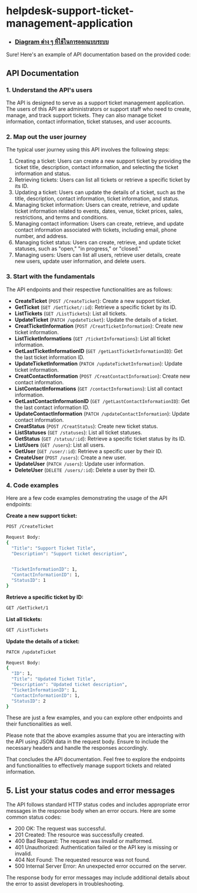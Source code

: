 # helpdesk-support-ticket-management-application

- ### [Diagram ต่าง ๆ ที่ใช้ในการออกแบบระบบ](https://github.com/panupongKanin/helpdesk-support-ticket-management-application/tree/main/image/diagram)

Sure! Here's an example of API documentation based on the provided code:

## API Documentation

### 1. Understand the API's users

The API is designed to serve as a support ticket management application. The users of this API are administrators or support staff who need to create, manage, and track support tickets. They can also manage ticket information, contact information, ticket statuses, and user accounts.

### 2. Map out the user journey

The typical user journey using this API involves the following steps:

1. Creating a ticket: Users can create a new support ticket by providing the ticket title, description, contact information, and selecting the ticket information and status.
2. Retrieving tickets: Users can list all tickets or retrieve a specific ticket by its ID.
3. Updating a ticket: Users can update the details of a ticket, such as the title, description, contact information, ticket information, and status.
4. Managing ticket information: Users can create, retrieve, and update ticket information related to events, dates, venue, ticket prices, sales, restrictions, and terms and conditions.
5. Managing contact information: Users can create, retrieve, and update contact information associated with tickets, including email, phone number, and address.
6. Managing ticket status: Users can create, retrieve, and update ticket statuses, such as "open," "in progress," or "closed."
7. Managing users: Users can list all users, retrieve user details, create new users, update user information, and delete users.

### 3. Start with the fundamentals

The API endpoints and their respective functionalities are as follows:

- **CreateTicket** (`POST /CreateTicket`): Create a new support ticket.
- **GetTicket** (`GET /GetTicket/:id`): Retrieve a specific ticket by its ID.
- **ListTickets** (`GET /ListTickets`): List all tickets.
- **UpdateTicket** (`PATCH /updateTicket`): Update the details of a ticket.
- **CreatTicketInformation** (`POST /CreatTicketInformation`): Create new ticket information.
- **ListTicketInformations** (`GET /ticketInformations`): List all ticket information.
- **GetLastTicketInformationID** (`GET /getLastTicketInformationID`): Get the last ticket information ID.
- **UpdateTicketInformation** (`PATCH /updateTicketInformation`): Update ticket information.
- **CreatContactInformation** (`POST /CreatContactInformation`): Create new contact information.
- **ListContactInformations** (`GET /contactInformations`): List all contact information.
- **GetLastContactInformationID** (`GET /getLastContactInformationID`): Get the last contact information ID.
- **UpdateContactInformation** (`PATCH /updateContactInformation`): Update contact information.
- **CreatStatus** (`POST /CreatStatus`): Create new ticket status.
- **ListStatuses** (`GET /statuses`): List all ticket statuses.
- **GetStatus** (`GET /status/:id`): Retrieve a specific ticket status by its ID.
- **ListUsers** (`GET /users`): List all users.
- **GetUser** (`GET /user/:id`): Retrieve a specific user by their ID.
- **CreateUser** (`POST /users`): Create a new user.
- **UpdateUser** (`PATCH /users`): Update user information.
- **DeleteUser** (`DELETE /users/:id`): Delete a user by their ID.

### 4. Code examples

Here are a few code examples demonstrating the usage of the API endpoints:

**Create a new support ticket:**
```bash
POST /CreateTicket

Request Body:
{
  "Title": "Support Ticket Title",
  "Description": "Support ticket description",


  "TicketInformationID": 1,
  "ContactInformationID": 1,
  "StatusID": 1
}
```

**Retrieve a specific ticket by ID:**
```bash
GET /GetTicket/1
```

**List all tickets:**
```bash
GET /ListTickets
```

**Update the details of a ticket:**
```bash
PATCH /updateTicket

Request Body:
{
  "ID": 1,
  "Title": "Updated Ticket Title",
  "Description": "Updated ticket description",
  "TicketInformationID": 1,
  "ContactInformationID": 1,
  "StatusID": 2
}
```

These are just a few examples, and you can explore other endpoints and their functionalities as well.

Please note that the above examples assume that you are interacting with the API using JSON data in the request body. Ensure to include the necessary headers and handle the responses accordingly.

That concludes the API documentation. Feel free to explore the endpoints and functionalities to effectively manage support tickets and related information.
## 5. List your status codes and error messages

The API follows standard HTTP status codes and includes appropriate error messages in the response body when an error occurs. Here are some common status codes:

- 200 OK: The request was successful.
- 201 Created: The resource was successfully created.
- 400 Bad Request: The request was invalid or malformed.
- 401 Unauthorized: Authentication failed or the API key is missing or invalid.
- 404 Not Found: The requested resource was not found.
- 500 Internal Server Error: An unexpected error occurred on the server.

The response body for error messages may include additional details about the error to assist developers in troubleshooting.


